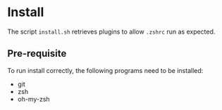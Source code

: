 # Install
The script `install.sh` retrieves plugins to allow `.zshrc` run as expected.

## Pre-requisite
To run install correctly, the following programs need to be installed:
* git
* zsh
* oh-my-zsh
